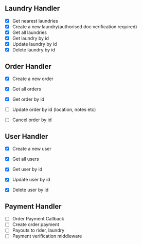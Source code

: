 ## Laundry Handler
- [x] Get nearest laundries 
- [x] Create a new laundry(authorised doc verification required)
- [x] Get all laundries 
- [x] Get laundry by id
- [x] Update laundry by id
- [x] Delete laundry by id

## Order Handler
- [x] Create a new order
- [x] Get all orders
- [x] Get order by id
- [ ] Update order by id (location, notes etc)
- [ ] Cancel order by id


## User Handler
- [x] Create a new user
- [x] Get all users
- [x] Get user by id
- [x] Update user by id
- [x] Delete user by id


## Payment Handler
- [ ] Order Payment Callback 
- [ ] Create order payment 
- [ ] Payouts to rider, laundry
- [ ] Payment verification middleware
